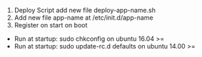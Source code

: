 1. Deploy Script add new file deploy-app-name.sh
2. Add new file app-name at /etc/init.d/app-name
3. Register on start on boot
- Run at startup: sudo chkconfig <service> on ubuntu 16.04 >=
- Run at startup: sudo update-rc.d <service> defaults on ubuntu 14.00 >=
